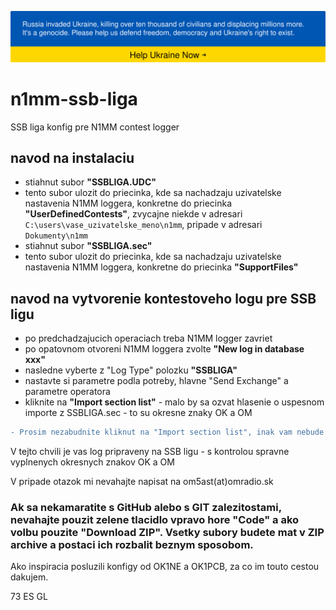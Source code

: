 [![Stand With Ukraine](https://raw.githubusercontent.com/vshymanskyy/StandWithUkraine/main/banner2-direct.svg)](https://supportukrainenow.org/)

# n1mm-ssb-liga
SSB liga konfig pre N1MM contest logger 

## navod na instalaciu

- stiahnut subor **"SSBLIGA.UDC"**
- tento subor ulozit do priecinka, kde sa nachadzaju uzivatelske nastavenia N1MM loggera, konkretne do priecinka **"UserDefinedContests"**, zvycajne niekde v adresari `C:\users\vase_uzivatelske_meno\n1mm`, pripade v adresari `Dokumenty\n1mm`
- stiahnut subor **"SSBLIGA.sec"**
- tento subor ulozit do priecinka, kde sa nachadzaju uzivatelske nastavenia N1MM loggera, konkretne do priecinka **"SupportFiles"**

## navod na vytvorenie kontestoveho logu pre SSB ligu

- po predchadzajucich operaciach treba N1MM logger zavriet
- po opatovnom otvoreni N1MM loggera zvolte **"New log in database xxx"**
- nasledne vyberte z "Log Type" polozku **"SSBLIGA"**
- nastavte si parametre podla potreby, hlavne "Send Exchange" a parametre operatora
- kliknite na **"Import section list"** - malo by sa ozvat hlasenie o uspesnom importe z SSBLIGA.sec - to su okresne znaky OK a OM
```diff
- Prosim nezabudnite kliknut na "Import section list", inak vam nebude fungovat kontrola okresnych znakov
```
V tejto chvili je vas log pripraveny na SSB ligu - s kontrolou spravne vyplnenych okresnych znakov OK a OM

V pripade otazok mi nevahajte napisat na om5ast(at)omradio.sk

### Ak sa nekamaratite s GitHub alebo s GIT zalezitostami, nevahajte pouzit zelene tlacidlo vpravo hore "Code" a ako volbu pouzite "Download ZIP". Vsetky subory budete mat v ZIP archive a postaci ich rozbalit  beznym sposobom.

Ako inspiracia posluzili konfigy od OK1NE a OK1PCB, za co im touto cestou dakujem.

73 ES GL
